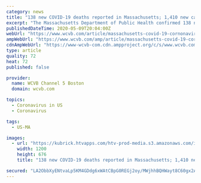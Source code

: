 ```yaml
---
category: news
title: "138 new COVID-19 deaths reported in Massachusetts; 1,410 new cases confirmed"
excerpt: "The Massachusetts Department of Public Health confirmed 138 new COVID-19-related deaths across the state Saturday, bringing the state's total to 4,840.The total number of confirmed COVID-19 cases rose to 76,743 after 1,410 new cases were reported by state health officials on May 9. To date, 376,537 tests for the virus have been conducted in ..."
publishedDateTime: 2020-05-09T20:04:00Z
webUrl: "https://www.wcvb.com/article/massachusetts-covid-19-cornonavirus-numbers-daily-update-may-9-2020/32424715"
ampWebUrl: "https://www.wcvb.com/amp/article/massachusetts-covid-19-cornonavirus-numbers-daily-update-may-9-2020/32424715"
cdnAmpWebUrl: "https://www-wcvb-com.cdn.ampproject.org/c/s/www.wcvb.com/amp/article/massachusetts-covid-19-cornonavirus-numbers-daily-update-may-9-2020/32424715"
type: article
quality: 72
heat: 72
published: false

provider:
  name: WCVB Channel 5 Boston
  domain: wcvb.com

topics:
  - Coronavirus in US
  - Coronavirus

tags:
  - US-MA

images:
  - url: "https://kubrick.htvapps.com/htv-prod-media.s3.amazonaws.com/images/coronavirus-in-massachusetts-white-1587069227.jpg?crop=0.982xw:0.983xh;0,0&resize=1200:*"
    width: 1200
    height: 676
    title: "138 new COVID-19 deaths reported in Massachusetts; 1,410 new cases confirmed"

secured: "LA2ObbXyENtvaLp5KM4GDdg6xWAtCBpG0REGj2oy/MWjhhBQHWayt8C60gx2A2lmdJcOF8e228LoaFm2FjmwAW2V6BKo+MNOGQhEKEFNRpY2KPdFLRMJWLvMdvSsc4IXSbnojaBulyTqqe3KrjxhkVeu6ZHIQ8YRRERyVhGjadpnqdEu8wdgu4ZZO9mzwUVDn0YmyoHKEgonNoKjyK8CMysz9jXxkYe4Gb2U++meey7Zt6iSi1sJoJpzKNJ3gdbIVb+Y8s2yHnKAiWvPwFYPExlNsJCaAqO3Wfa21W11nyNEm+8RgXWxHLrP2iI5zsrG/ZiphusYqlS7fbQvh42KKf0y1j3BBDUlZWFtxZe+WIK79diCPnHc6qlgPdl3GMyMA19D9P5/A2Ywzbrxd2EyQ3dhErwglzTUZ7BNzMluYwAW4vvo+80nwCb0oASW6gUZRN0KpYqA+SceHIsmxvH4icOQ9jJs2cK9xNNOwMeJfss=;kBZnxdLFBugkUXsUHhNQww=="
---
```



